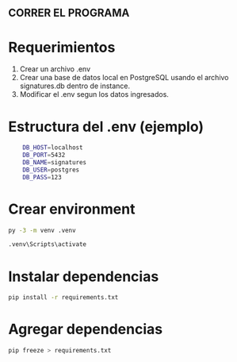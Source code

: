 ## CORRER EL PROGRAMA

# Requerimientos
1. Crear un archivo .env
2. Crear una base de datos local en PostgreSQL usando el archivo signatures.db dentro de instance.
3. Modificar el .env segun los datos ingresados.

# Estructura del .env (ejemplo)
``` bash
    DB_HOST=localhost
    DB_PORT=5432
    DB_NAME=signatures
    DB_USER=postgres
    DB_PASS=123
```

# Crear environment
```bash
py -3 -m venv .venv
```
```bash
.venv\Scripts\activate
```

# Instalar dependencias
```bash
pip install -r requirements.txt
```

# Agregar dependencias
```bash
pip freeze > requirements.txt
```

